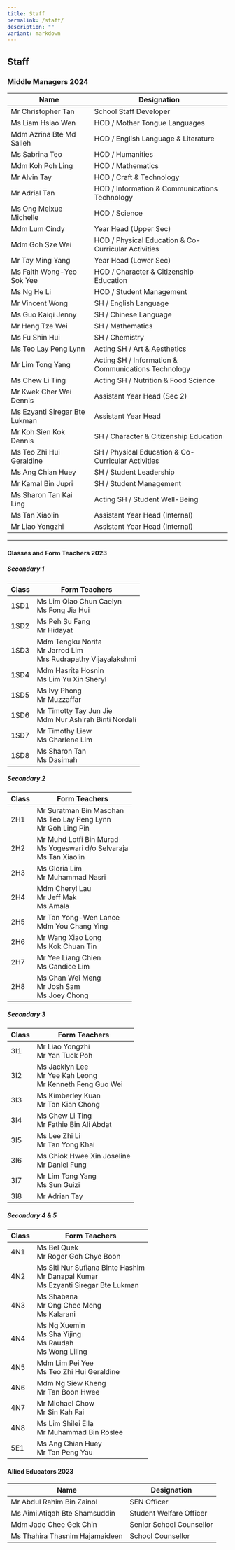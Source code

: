 ```yaml
---
title: Staff
permalink: /staff/
description: ""
variant: markdown
---
```

## Staff

### Middle Managers 2024

| Name  | Designation |
|---|---|
| Mr Christopher Tan | School Staff Developer |
| Ms Liam Hsiao Wen | HOD / Mother Tongue Languages |
| Mdm Azrina Bte Md Salleh | HOD / English Language &amp; Literature |
| Ms Sabrina Teo | HOD / Humanities |
| Mdm Koh Poh Ling | HOD / Mathematics |
| Mr Alvin Tay | HOD / Craft &amp; Technology |
| Mr Adrial Tan | HOD / Information &amp; Communications Technology |
| Ms Ong Meixue Michelle | HOD / Science |
| Mdm Lum Cindy | Year Head (Upper Sec) |
| Mdm Goh Sze Wei | HOD / Physical Education &amp; Co-Curricular Activities |
| Mr Tay Ming Yang | Year Head (Lower Sec) |
| Ms Faith Wong-Yeo Sok Yee | HOD / Character &amp; Citizenship Education |
| Ms Ng He Li | HOD / Student Management |
| Mr Vincent Wong | SH / English Language |
| Ms Guo Kaiqi Jenny | SH / Chinese Language |
| Mr Heng Tze Wei | SH / Mathematics |
| Ms Fu Shin Hui | SH / Chemistry |
| Ms Teo Lay Peng Lynn | Acting SH / Art &amp; Aesthetics |
| Mr Lim Tong Yang | Acting SH / Information &amp; Communications Technology |
| Ms Chew Li Ting | Acting SH / Nutrition &amp; Food Science |
| Mr Kwek Cher Wei Dennis | Assistant Year Head (Sec 2) |
| Ms Ezyanti Siregar Bte Lukman | Assistant Year Head |
| Mr Koh Sien Kok Dennis | SH / Character &amp; Citizenship Education |
| Ms Teo Zhi Hui Geraldine | SH / Physical Education &amp; Co-Curricular Activities |
| Ms Ang Chian Huey | SH / Student Leadership |
| Mr Kamal Bin Jupri | SH / Student Management |
| Ms Sharon Tan Kai Ling | Acting SH / Student Well-Being |
| Ms Tan Xiaolin | Assistant Year Head (Internal) |
| Mr Liao Yongzhi | Assistant Year Head (Internal) |
<hr>

#### Classes and Form Teachers 2023

##### Secondary 1

| Class | Form Teachers |
|---|---|
| 1SD1 | Ms Lim Qiao Chun Caelyn<br> Ms Fong Jia Hui|
| 1SD2 | Ms Peh Su Fang<br>Mr Hidayat |
| 1SD3 | Mdm Tengku Norita<br>Mr Jarrod Lim<br>Mrs Rudrapathy Vijayalakshmi|
| 1SD4 | Mdm Hasrita Hosnin<br> Ms Lim Yu Xin Sheryl|
| 1SD5 | Ms Ivy Phong<br>Mr Muzzaffar|
| 1SD6 |  Mr Timotty Tay Jun Jie<br>Mdm Nur Ashirah Binti Nordali|
| 1SD7 | Mr Timothy Liew<br> Ms Charlene Lim|
| 1SD8 | Ms Sharon Tan<br>Ms Dasimah|

##### Secondary 2

| Class | Form Teachers |
|---|---|
| 2H1 | Mr Suratman Bin Masohan<br>Ms Teo Lay Peng Lynn<br> Mr Goh Ling Pin|
| 2H2 |Mr Muhd Lotfi Bin Murad<br>Ms Yogeswari d/o Selvaraja<br>Ms Tan Xiaolin|
| 2H3 |Ms Gloria Lim<br>Mr Muhammad Nasri|
| 2H4 |Mdm Cheryl Lau<br>Mr Jeff Mak<br>Ms Amala|
| 2H5 |Mr Tan Yong-Wen Lance<br>Mdm You Chang Ying|
| 2H6 |Mr Wang Xiao Long <br>Ms Kok Chuan Tin|
| 2H7 |Mr Yee Liang Chien<br>Ms Candice Lim|
| 2H8 |Ms Chan Wei Meng<br>Mr Josh Sam<br>Ms Joey Chong|

##### Secondary 3

| Class | Form Teachers |
|---|---|
| 3I1 |Mr Liao Yongzhi<br>Mr Yan Tuck Poh
| 3I2 |Ms Jacklyn Lee<br>Mr Yee Kah Leong<br>Mr Kenneth Feng Guo Wei|
| 3I3 |Ms Kimberley Kuan<br>Mr Tan Kian Chong|
| 3I4 |Ms Chew Li Ting<br>Mr Fathie Bin Ali Abdat|
| 3I5 |Ms Lee Zhi Li<br>Mr Tan Yong Khai<br>
| 3I6 |Ms Chiok Hwee Xin Joseline<br>Mr Daniel Fung|
| 3I7 |Mr Lim Tong Yang<br>Ms Sun Guizi|
| 3I8 |Mr Adrian Tay|

##### Secondary 4 &amp; 5

| Class | Form Teachers |
|---|---|
| 4N1 |Ms Bel Quek<br>Mr Roger Goh Chye Boon|
| 4N2 |Ms Siti Nur Sufiana Binte Hashim<br>Mr Danapal Kumar<br>Ms Ezyanti Siregar Bte Lukman|
| 4N3 |Ms Shabana<br>Mr Ong Chee Meng<br>Ms Kalarani|
| 4N4 |Ms Ng Xuemin<br>Ms Sha Yijing<br>Ms Raudah <br>Ms Wong Liling|
| 4N5 |Mdm Lim Pei Yee<br>Ms Teo Zhi Hui Geraldine|
| 4N6 |Mdm Ng Siew Kheng<br>Mr Tan Boon Hwee|
| 4N7 |Mr Michael Chow<br>Mr Sin Kah Fai|
| 4N8 |Ms Lim Shilei Ella<br>Mr Muhammad Bin Roslee|
| 5E1 |Ms Ang Chian Huey<br>Mr Tan Peng Yau|

#### Allied Educators 2023

| Name | Designation |
|---|---|
| Mr Abdul Rahim Bin Zainol<br> | SEN Officer<br> |
| Ms Aimi'Atiqah Bte Shamsuddin | Student Welfare Officer<br> |
| Mdm Jade Chee Gek Chin<br>| Senior School Counsellor<br> |
| Ms Thahira Thasnim Hajamaideen<br> | School Counsellor<br> |